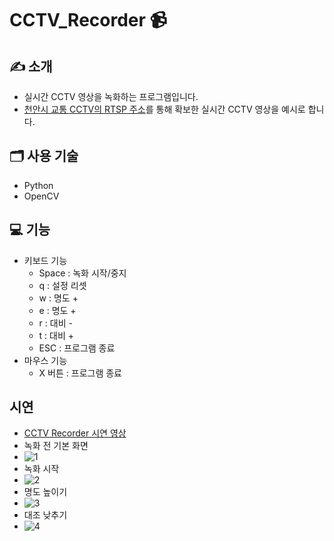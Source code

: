 # CCTV_Recorder 📹

## ✍ 소개
- 실시간 CCTV 영상을 녹화하는 프로그램입니다.
- [천안시 교통 CCTV의 RTSP 주소](https://www.data.go.kr/data/15063717/fileData.do)를 통해 확보한 실시간 CCTV 영상을 예시로 합니다.

## 🗂️ 사용 기술
- Python
- OpenCV

## 💻 기능
- 키보드 기능
  - Space : 녹화 시작/중지
  - q : 설정 리셋
  - w : 명도 +
  - e : 명도 +
  - r : 대비 -
  - t : 대비 +
  - ESC : 프로그램 종료
- 마우스 기능
  - X 버튼 : 프로그램 종료
 
## 시연
- [CCTV Recorder 시연 영상](https://youtu.be/R6VobRTNZEA)
- 녹화 전 기본 화면
- ![1](https://github.com/nodb/CCTV_Recorder/assets/71473708/196c66f3-74e5-46ac-a843-c80f5015b3c6)
- 녹화 시작
- ![2](https://github.com/nodb/CCTV_Recorder/assets/71473708/b9ee5fbc-f9e5-47d8-ae03-35a738cf8be2)
- 명도 높이기
- ![3](https://github.com/nodb/CCTV_Recorder/assets/71473708/a048f89a-6739-49ae-be90-900a5aaa77f3)
- 대조 낮추기
- ![4](https://github.com/nodb/CCTV_Recorder/assets/71473708/95960875-7f7a-4112-877b-214ebc24c157)
